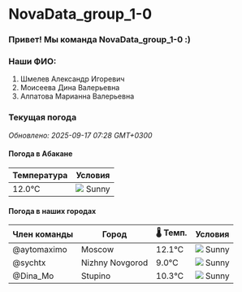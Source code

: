 # NovaData_group_1-0
### Привет! Мы команда NovaData_group_1-0 :)

### Наши ФИО:
1. Шмелев Александр Игоревич
2. Моисеева Дина Валерьевна
3. Алпатова Марианна Валерьевна

### Текущая погода
<!-- WEATHER:START -->
_Обновлено: 2025-09-17 07:28 GMT+0300_

#### Погода в Абакане

| Температура | Условия |
|-------------|----------|
| 12.0°C     | ![](https://cdn.weatherapi.com/weather/64x64/day/113.png) Sunny |

#### Погода в наших городах

| Член команды  | Город               | 🌡️ Темп.  | Условия          |
|---------------|---------------------|-----------|--------------------|
| @aytomaximo    | Moscow              |   12.1°C | ![](https://cdn.weatherapi.com/weather/64x64/day/113.png) Sunny        |
| @sychtx        | Nizhny Novgorod     |    9.0°C | ![](https://cdn.weatherapi.com/weather/64x64/day/113.png) Sunny        |
| @Dina_Mo       | Stupino             |   10.3°C | ![](https://cdn.weatherapi.com/weather/64x64/day/113.png) Sunny        |

<!-- WEATHER:END -->
